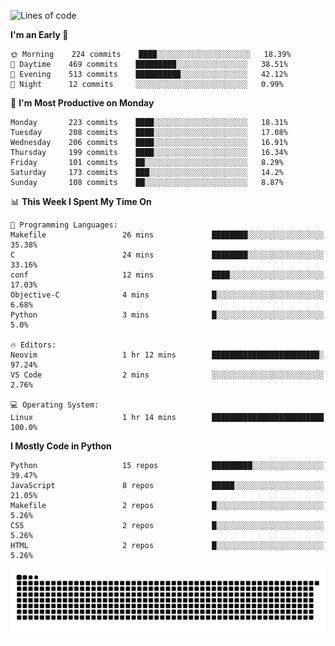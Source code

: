 <!--START_SECTION:waka-->
![Lines of code](https://img.shields.io/badge/From%20Hello%20World%20I%27ve%20Written--440%20Thousand%20lines%20of%20code-blue)

**I'm an Early 🐤** 

```text
🌞 Morning    224 commits    ████░░░░░░░░░░░░░░░░░░░░░   18.39% 
🌆 Daytime    469 commits    █████████░░░░░░░░░░░░░░░░   38.51% 
🌃 Evening    513 commits    ██████████░░░░░░░░░░░░░░░   42.12% 
🌙 Night      12 commits     ░░░░░░░░░░░░░░░░░░░░░░░░░   0.99%

```
📅 **I'm Most Productive on Monday** 

```text
Monday       223 commits    ████░░░░░░░░░░░░░░░░░░░░░   18.31% 
Tuesday      208 commits    ████░░░░░░░░░░░░░░░░░░░░░   17.08% 
Wednesday    206 commits    ████░░░░░░░░░░░░░░░░░░░░░   16.91% 
Thursday     199 commits    ████░░░░░░░░░░░░░░░░░░░░░   16.34% 
Friday       101 commits    ██░░░░░░░░░░░░░░░░░░░░░░░   8.29% 
Saturday     173 commits    ███░░░░░░░░░░░░░░░░░░░░░░   14.2% 
Sunday       108 commits    ██░░░░░░░░░░░░░░░░░░░░░░░   8.87%

```


📊 **This Week I Spent My Time On** 

```text
💬 Programming Languages: 
Makefile                 26 mins             ████████░░░░░░░░░░░░░░░░░   35.38% 
C                        24 mins             ████████░░░░░░░░░░░░░░░░░   33.16% 
conf                     12 mins             ████░░░░░░░░░░░░░░░░░░░░░   17.03% 
Objective-C              4 mins              █░░░░░░░░░░░░░░░░░░░░░░░░   6.68% 
Python                   3 mins              █░░░░░░░░░░░░░░░░░░░░░░░░   5.0%

🔥 Editors: 
Neovim                   1 hr 12 mins        ████████████████████████░   97.24% 
VS Code                  2 mins              ░░░░░░░░░░░░░░░░░░░░░░░░░   2.76%

💻 Operating System: 
Linux                    1 hr 14 mins        █████████████████████████   100.0%

```

**I Mostly Code in Python** 

```text
Python                   15 repos            █████████░░░░░░░░░░░░░░░░   39.47% 
JavaScript               8 repos             █████░░░░░░░░░░░░░░░░░░░░   21.05% 
Makefile                 2 repos             █░░░░░░░░░░░░░░░░░░░░░░░░   5.26% 
CSS                      2 repos             █░░░░░░░░░░░░░░░░░░░░░░░░   5.26% 
HTML                     2 repos             █░░░░░░░░░░░░░░░░░░░░░░░░   5.26%

```



<!--END_SECTION:waka-->
![Snake animation](https://raw.githubusercontent.com/timmypidashev/timmypidashev/main/commits.svg)
